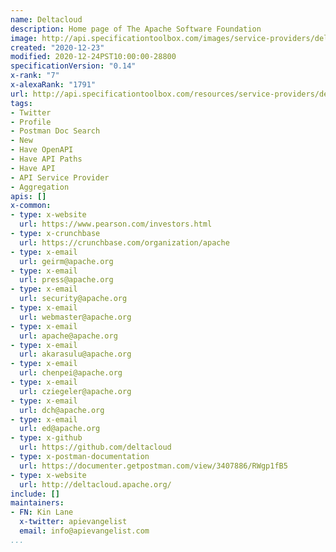```yaml
---
name: Deltacloud
description: Home page of The Apache Software Foundation
image: http://api.specificationtoolbox.com/images/service-providers/deltacloud.jpg
created: "2020-12-23"
modified: 2020-12-24PST10:00:00-28800
specificationVersion: "0.14"
x-rank: "7"
x-alexaRank: "1791"
url: http://api.specificationtoolbox.com/resources/service-providers/deltacloud/
tags:
- Twitter
- Profile
- Postman Doc Search
- New
- Have OpenAPI
- Have API Paths
- Have API
- API Service Provider
- Aggregation
apis: []
x-common:
- type: x-website
  url: https://www.pearson.com/investors.html
- type: x-crunchbase
  url: https://crunchbase.com/organization/apache
- type: x-email
  url: geirm@apache.org
- type: x-email
  url: press@apache.org
- type: x-email
  url: security@apache.org
- type: x-email
  url: webmaster@apache.org
- type: x-email
  url: apache@apache.org
- type: x-email
  url: akarasulu@apache.org
- type: x-email
  url: chenpei@apache.org
- type: x-email
  url: cziegeler@apache.org
- type: x-email
  url: dch@apache.org
- type: x-email
  url: ed@apache.org
- type: x-github
  url: https://github.com/deltacloud
- type: x-postman-documentation
  url: https://documenter.getpostman.com/view/3407886/RWgp1fB5
- type: x-website
  url: http://deltacloud.apache.org/
include: []
maintainers:
- FN: Kin Lane
  x-twitter: apievangelist
  email: info@apievangelist.com
...
```


